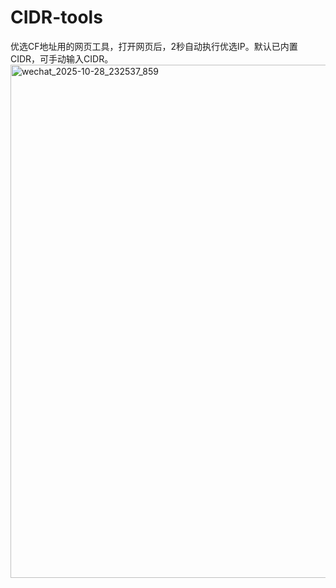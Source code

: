 # CIDR-tools
优选CF地址用的网页工具，打开网页后，2秒自动执行优选IP。默认已内置CIDR，可手动输入CIDR。
<img width="1005" height="821" alt="wechat_2025-10-28_232537_859" src="https://github.com/user-attachments/assets/f84b1ef4-8d84-4c88-a53a-6a551e258764" />
